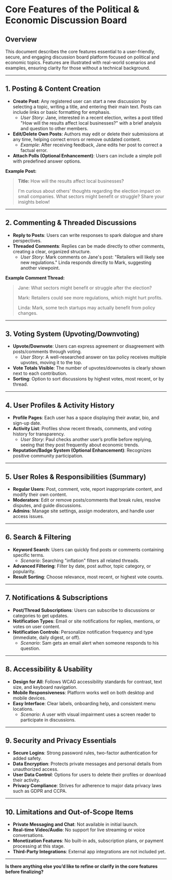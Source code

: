 # Core Features of the Political & Economic Discussion Board

## Overview
This document describes the core features essential to a user-friendly, secure, and engaging discussion board platform focused on political and economic topics. Features are illustrated with real-world scenarios and examples, ensuring clarity for those without a technical background.

---

## 1. Posting & Content Creation
- **Create Post**: Any registered user can start a new discussion by selecting a topic, writing a title, and entering their main text. Posts can include links or basic formatting for emphasis.
    - *User Story*: Jane, interested in a recent election, writes a post titled "How will the results affect local businesses?" with a brief analysis and question to other members.
- **Edit/Delete Own Posts**: Authors may edit or delete their submissions at any time, helping correct errors or remove outdated content.
    - *Example*: After receiving feedback, Jane edits her post to correct a factual error.
- **Attach Polls (Optional Enhancement)**: Users can include a simple poll with predefined answer options.

**Example Post:**
> **Title:** How will the results affect local businesses?
> 
> I'm curious about others' thoughts regarding the election impact on small companies. What sectors might benefit or struggle? Share your insights below!

---

## 2. Commenting & Threaded Discussions
- **Reply to Posts**: Users can write responses to spark dialogue and share perspectives.
- **Threaded Comments**: Replies can be made directly to other comments, creating a clear, organized structure.
    - *User Story*: Mark comments on Jane's post: "Retailers will likely see new regulations." Linda responds directly to Mark, suggesting another viewpoint.

**Example Comment Thread:**
> Jane: What sectors might benefit or struggle after the election?
> 
> Mark: Retailers could see more regulations, which might hurt profits.
> 
> Linda: Mark, some tech startups may actually benefit from policy changes.

---

## 3. Voting System (Upvoting/Downvoting)
- **Upvote/Downvote**: Users can express agreement or disagreement with posts/comments through voting.
    - *User Story*: A well-researched answer on tax policy receives multiple upvotes, moving it to the top.
- **Vote Totals Visible**: The number of upvotes/downvotes is clearly shown next to each contribution.
- **Sorting**: Option to sort discussions by highest votes, most recent, or by thread.

---

## 4. User Profiles & Activity History
- **Profile Pages**: Each user has a space displaying their avatar, bio, and sign-up date.
- **Activity List**: Profiles show recent threads, comments, and voting history for transparency.
    - *User Story*: Paul checks another user’s profile before replying, seeing that they post frequently about economic trends.
- **Reputation/Badge System (Optional Enhancement)**: Recognizes positive community participation.

---

## 5. User Roles & Responsibilities (Summary)
- **Regular Users**: Post, comment, vote, report inappropriate content, and modify their own content.
- **Moderators**: Edit or remove posts/comments that break rules, resolve disputes, and guide discussions.
- **Admins**: Manage site settings, assign moderators, and handle user access issues.

---

## 6. Search & Filtering
- **Keyword Search**: Users can quickly find posts or comments containing specific terms.
    - *Scenario*: Searching "inflation" filters all related threads.
- **Advanced Filtering**: Filter by date, post author, topic category, or popularity.
- **Result Sorting**: Choose relevance, most recent, or highest vote counts.

---

## 7. Notifications & Subscriptions
- **Post/Thread Subscriptions**: Users can subscribe to discussions or categories to get updates.
- **Notification Types**: Email or site notifications for replies, mentions, or votes on user content.
- **Notification Controls**: Personalize notification frequency and type (immediate, daily digest, or off).
    - *Scenario*: Sam gets an email alert when someone responds to his question.

---

## 8. Accessibility & Usability
- **Design for All**: Follows WCAG accessibility standards for contrast, text size, and keyboard navigation.
- **Mobile Responsiveness**: Platform works well on both desktop and mobile devices.
- **Easy Interface**: Clear labels, onboarding help, and consistent menu locations.
    - *Scenario*: A user with visual impairment uses a screen reader to participate in discussions.

---

## 9. Security and Privacy Essentials
- **Secure Logins**: Strong password rules, two-factor authentication for added safety.
- **Data Encryption**: Protects private messages and personal details from unauthorized access.
- **User Data Control**: Options for users to delete their profiles or download their activity.
- **Privacy Compliance**: Strives for adherence to major data privacy laws such as GDPR and CCPA.

---

## 10. Limitations and Out-of-Scope Items
- **Private Messaging and Chat**: Not available in initial launch.
- **Real-time Video/Audio**: No support for live streaming or voice conversations.
- **Monetization Features**: No built-in ads, subscription plans, or payment processing at this stage.
- **Third-Party Integrations**: External app integrations are not included yet.

---

**Is there anything else you’d like to refine or clarify in the core features before finalizing?**